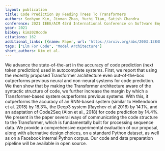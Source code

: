 ```yaml
---
layout: publication
title: Code Prediction By Feeding Trees To Transformers
authors: Seohyun Kim, Jinman Zhao, Yuchi Tian, Satish Chandra
conference: 2021 IEEE/ACM 43rd International Conference on Software Engineering (ICSE)
year: 2021
bibkey: kim2020code
citations: 162
additional_links: [{name: Paper, url: 'https://arxiv.org/abs/2003.13848'}]
tags: ["Llm For Code", "Model Architecture"]
short_authors: Kim et al.
---
```

We advance the state-of-the-art in the accuracy of code prediction (next
token prediction) used in autocomplete systems. First, we report that using the
recently proposed Transformer architecture even out-of-the-box outperforms
previous neural and non-neural systems for code prediction. We then show that
by making the Transformer architecture aware of the syntactic structure of
code, we further increase the margin by which a Transformer-based system
outperforms previous systems. With this, it outperforms the accuracy of an
RNN-based system (similar to Hellendoorn et al. 2018) by 18.3%, the Deep3
system (Raychev et al 2016) by 14.1%, and an adaptation of Code2Seq (Alon et
al., 2018) for code prediction by 14.4%.
  We present in the paper several ways of communicating the code structure to
the Transformer, which is fundamentally built for processing sequence data. We
provide a comprehensive experimental evaluation of our proposal, along with
alternative design choices, on a standard Python dataset, as well as on a
Facebook internal Python corpus. Our code and data preparation pipeline will be
available in open source.